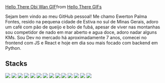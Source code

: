 <div class="tenor-gif-embed" data-postid="20814735" data-share-method="host" data-aspect-ratio="2.33577" data-width="100%"><a href="https://tenor.com/view/hello-there-obi-wan-star-wars-gif-20814735">Hello There Obi Wan GIF</a>from <a href="https://tenor.com/search/hello+there-gifs">Hello There GIFs</a></div> <script type="text/javascript" async src="https://tenor.com/embed.js"></script>

Sejam bem vindo ao meu GitHub pessoal!
Me chamo Ewerton Palma Fontes, resido na pequena cidade de Estiva no sul de Minas Gerais, adoro um café com pão de queijo e bolo de fubá, apesar de viver nas montanhas sou competidor de nado em mar aberto e agua doce, adoro nadar alguns KMs.
Sou Dev no mercado há aproximadamente 7 anos, comecei no frontend com JS e React e hoje em dia sou mais focado com backend em Python.

## Stacks
<img src="https://cdn.jsdelivr.net/gh/devicons/devicon@latest/icons/python/python-original-wordmark.svg" /> <img src="https://cdn.jsdelivr.net/gh/devicons/devicon@latest/icons/nodejs/nodejs-original-wordmark.svg" /> <img src="https://cdn.jsdelivr.net/gh/devicons/devicon@latest/icons/php/php-original.svg" /> <img src="https://cdn.jsdelivr.net/gh/devicons/devicon@latest/icons/react/react-original-wordmark.svg" /> <img src="https://cdn.jsdelivr.net/gh/devicons/devicon@latest/icons/html5/html5-original.svg" /> <img src="https://cdn.jsdelivr.net/gh/devicons/devicon@latest/icons/css3/css3-original.svg" /> <img src="https://cdn.jsdelivr.net/gh/devicons/devicon@latest/icons/javascript/javascript-original.svg" /> <img src="https://cdn.jsdelivr.net/gh/devicons/devicon@latest/icons/json/json-original.svg" /> <img src="https://cdn.jsdelivr.net/gh/devicons/devicon@latest/icons/pytest/pytest-original-wordmark.svg" /> <img src="https://cdn.jsdelivr.net/gh/devicons/devicon@latest/icons/mysql/mysql-original-wordmark.svg" /> <img src="https://cdn.jsdelivr.net/gh/devicons/devicon@latest/icons/dynamodb/dynamodb-original.svg" /> <img src="https://cdn.jsdelivr.net/gh/devicons/devicon@latest/icons/git/git-original.svg" /> <img src="https://cdn.jsdelivr.net/gh/devicons/devicon@latest/icons/docker/docker-original-wordmark.svg" /> <img src="https://cdn.jsdelivr.net/gh/devicons/devicon@latest/icons/amazonwebservices/amazonwebservices-original-wordmark.svg" />
          
          
